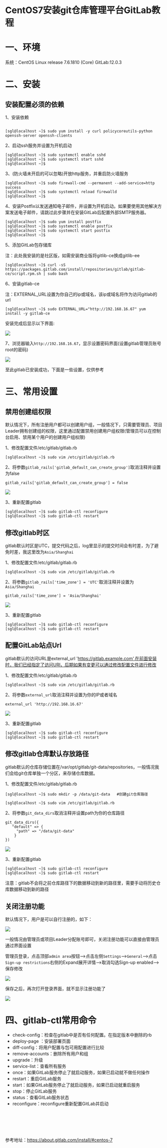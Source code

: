 # CentOS7安装git仓库管理平台GitLab教程

# 一、环境
系统：CentOS Linux release 7.6.1810 (Core)
GitLab:12.0.3

# 二、安装

## 安装配置必须的依赖

1、安装依赖

```

[sgl@localhost ~]$ sudo yum install -y curl policycoreutils-python openssh-server openssh-clients

```

2、启动ssh服务并设置为开机启动

```
[sgl@localhost ~]$ sudo systemctl enable sshd
[sgl@localhost ~]$ sudo systemctl start sshd
[sgl@localhost ~]$

```

3、(防火墙未开启的可以忽略)开放http服务，并重启防火墙服务

```
[sgl@localhost ~]$ sudo firewall-cmd --permanent --add-service=http
success
[sgl@localhost ~]$ sudo systemctl reload firewalld
[sgl@localhost ~]$
```

4、安装Postfix以发送通知电子邮件，并设置为开机启动。如果要使用其他解决方案发送电子邮件，请跳过此步骤并在安装GitLab后配置外部SMTP服务器。

```
[sgl@localhost ~]$ sudo yum install postfix
[sgl@localhost ~]$ sudo systemctl enable postfix
[sgl@localhost ~]$ sudo systemctl start postfix
[sgl@localhost ~]$

```

5、添加GitLab包存储库

注：此处我安装的是社区版，如需安装商业版将gitlib-ce换成gitlib-ee

```
[sgl@localhost ~]$ curl -sS https://packages.gitlab.com/install/repositories/gitlab/gitlab-ce/script.rpm.sh | sudo bash

```

6、安装gitlab-ce

注：EXTERNAL_URL设置为你自己的ip或域名，该ip或域名将作为访问gitlab的url

```
[sgl@localhost ~]$ sudo EXTERNAL_URL="http://192.168.16.67" yum install -y gitlab-ce

```

安装完成后显示以下界面:

![](images/01_01.png)


7、浏览器输入`http://192.168.16.67`，显示设置密码界面(设置gitlab管理员账号root的密码)

![](images/01_02.png)

至此gitlab已安装成功，下面是一些设置，仅供参考


# 三、常用设置


## 禁用创建组权限

默认情况下，所有注册用户都可以创建用户组，一般情况下，只需要管理员、项目Leader拥有创建组的权限，这里通过配置禁用创建用户组权限(管理员可以在控制台启用、禁用某个用户的创建用户组权限)

1、修改配置文件/etc/gitlab/gitlab.rb

```
[sgl@localhost ~]$ sudo vim /etc/gitlab/gitlab.rb

```

2、将参数`gitlab_rails['gitlab_default_can_create_group']`取消注释并设置为false

```
gitlab_rails['gitlab_default_can_create_group'] = false

```
![](images/01_03.png)


3、重新配置gitlab

```
[sgl@localhost ~]$ sudo gitlab-ctl reconfigure
[sgl@localhost ~]$ sudo gitlab-ctl restart

```

## 修改gitlab时区

gitlab默认时区是UTC，提交代码之后，log里显示的提交时间会有时差，为了避免时差，我这里改为`Asia/Shanghai`


1、修改配置文件/etc/gitlab/gitlab.rb

```
[sgl@localhost ~]$ sudo vim /etc/gitlab/gitlab.rb

```

2、将参数`gitlab_rails['time_zone'] = 'UTC'`取消注释并设置为`Asia/Shanghai`

```
gitlab_rails['time_zone'] = 'Asia/Shanghai'

```
![](images/01_04.png)


3、重新配置gitlab

```
[sgl@localhost ~]$ sudo gitlab-ctl reconfigure
[sgl@localhost ~]$ sudo gitlab-ctl restart

```


## 配置GitLab站点Url

gitlab默认的访问URL是external_url 'https://gitlab.example.com',在前面安装时，我们已经指定了访问URl，后期如果有变更可以通过修改配置文件进行修改

1、修改配置文件/etc/gitlab/gitlab.rb

```
[sgl@localhost ~]$ sudo vim /etc/gitlab/gitlab.rb

```

2、将参数`external_url`取消注释并设置为你的IP或者域名

```
external_url 'http://192.168.16.67'

```
![](images/01_05.png)


3、重新配置gitlab

```
[sgl@localhost ~]$ sudo gitlab-ctl reconfigure
[sgl@localhost ~]$ sudo gitlab-ctl restart

```

## 修改gitlab仓库默认存放路径

gitlab默认的仓库存储位置在/var/opt/gitlab/git-data/repositories，一般情况我们会给git仓库单独一个分区，来存储仓库数据。

1、修改配置文件/etc/gitlab/gitlab.rb

```
[sgl@localhost ~]$ sudo mkdir -p /data/git-data   #创建git仓库路径

[sgl@localhost ~]$ sudo vim /etc/gitlab/gitlab.rb

```

2、将参数`git_data_dirs`取消注释并设置path为你的仓库路径

```
git_data_dirs({
   "default" => {
     "path" => "/data/git-data"
    }
})

```
![](images/01_09.png)



3、重新配置gitlab

```
[sgl@localhost ~]$ sudo gitlab-ctl reconfigure
[sgl@localhost ~]$ sudo gitlab-ctl restart

```

注意：gitlab不会将之前仓库路径下的数据移动到新的路径里，需要手动将历史仓库数据移动到新的路径


## 关闭注册功能

默认情况下，用户是可以自行注册的，如下：

![](images/01_06.png)

一般情况由管理员或项目Leader分配账号即可，关闭注册功能可以直接由管理员通过界面设置

管理员登录，点击顶部`admin area`按钮-->点击左侧`Settings`-->`General`-->点击`Sign-up restrictions`右侧的Expand展开详情-->取消勾选Sign-up enabled-->保存修改

![](images/01_07.png)

保存之后，再次打开登录界面，就不显示注册功能了

![](images/01_08.png)



# 四、gitlab-ctl常用命令

- check-config：检查在gitlab中是否有任何配置。在指定版本中删除的rb
- deploy-page	：安装部署页面
- diff-config：将用户配置与包可用配置进行比较
- remove-accounts：删除所有用户和组
- upgrade：升级
- service-list：查看所有服务
- once：如果GitLab服务停止了就启动服务，如果已启动就不做任何操作
- restart：重启GitLab服务
- start：如果GitLab服务停止了就启动服务，如果已启动就重启服务
- stop：停止GitLab服务
- status：查看GitLab服务状态
- reconfigure：reconfigure重新配置GitLab并启动




<br/><br/><br/><br/>

参考地址：https://about.gitlab.com/install/#centos-7













